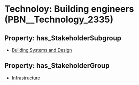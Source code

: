 # Technoloy: __Building engineers__ (PBN__Technology_2335)

## Property: has_StakeholderSubgroup

* [Building Systems and Design](PBN__TechSubgroup_89)

## Property: has_StakeholderGroup

* [Infrastructure](PBN__TechGroup_4)

